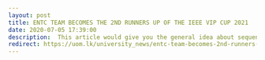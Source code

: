 ```yaml
---
layout: post
title: ENTC TEAM BECOMES THE 2ND RUNNERS UP OF THE IEEE VIP CUP 2021
date: 2020-07-05 17:39:00
description:  This article would give you the general idea about sequence alignment
redirect: https://uom.lk/university_news/entc-team-becomes-2nd-runners-ieee-video-and-image-processing-cup-2021
---
```


